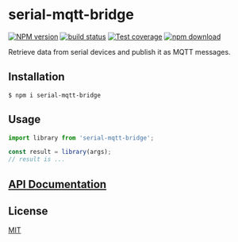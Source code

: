 # serial-mqtt-bridge

[![NPM version][npm-image]][npm-url]
[![build status][ci-image]][ci-url]
[![Test coverage][codecov-image]][codecov-url]
[![npm download][download-image]][download-url]

Retrieve data from serial devices and publish it as MQTT messages.

## Installation

`$ npm i serial-mqtt-bridge`

## Usage

```js
import library from 'serial-mqtt-bridge';

const result = library(args);
// result is ...
```

## [API Documentation](https://cheminfo.github.io/serial-mqtt-bridge/)

## License

[MIT](./LICENSE)

[npm-image]: https://img.shields.io/npm/v/serial-mqtt-bridge.svg
[npm-url]: https://www.npmjs.com/package/serial-mqtt-bridge
[ci-image]: https://github.com/cheminfo/serial-mqtt-bridge/workflows/Node.js%20CI/badge.svg?branch=master
[ci-url]: https://github.com/cheminfo/serial-mqtt-bridge/actions?query=workflow%3A%22Node.js+CI%22
[codecov-image]: https://img.shields.io/codecov/c/github/cheminfo/serial-mqtt-bridge.svg
[codecov-url]: https://codecov.io/gh/cheminfo/serial-mqtt-bridge
[download-image]: https://img.shields.io/npm/dm/serial-mqtt-bridge.svg
[download-url]: https://www.npmjs.com/package/serial-mqtt-bridge
